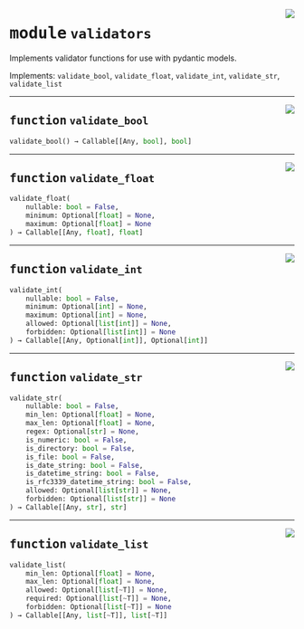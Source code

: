 <!-- markdownlint-disable -->

<a href="https://github.com/tum-esm/utils/tree/main/tum_esm_utils/validators.py#L0"><img align="right" style="float:right;" src="https://img.shields.io/badge/-source-cccccc?style=flat-square"></a>

# <kbd>module</kbd> `validators`
Implements validator functions for use with pydantic models. 

Implements: `validate_bool`, `validate_float`, `validate_int`, `validate_str`, `validate_list` 


---

<a href="https://github.com/tum-esm/utils/tree/main/tum_esm_utils/validators.py#L43"><img align="right" style="float:right;" src="https://img.shields.io/badge/-source-cccccc?style=flat-square"></a>

## <kbd>function</kbd> `validate_bool`

```python
validate_bool() → Callable[[Any, bool], bool]
```






---

<a href="https://github.com/tum-esm/utils/tree/main/tum_esm_utils/validators.py#L52"><img align="right" style="float:right;" src="https://img.shields.io/badge/-source-cccccc?style=flat-square"></a>

## <kbd>function</kbd> `validate_float`

```python
validate_float(
    nullable: bool = False,
    minimum: Optional[float] = None,
    maximum: Optional[float] = None
) → Callable[[Any, float], float]
```






---

<a href="https://github.com/tum-esm/utils/tree/main/tum_esm_utils/validators.py#L74"><img align="right" style="float:right;" src="https://img.shields.io/badge/-source-cccccc?style=flat-square"></a>

## <kbd>function</kbd> `validate_int`

```python
validate_int(
    nullable: bool = False,
    minimum: Optional[int] = None,
    maximum: Optional[int] = None,
    allowed: Optional[list[int]] = None,
    forbidden: Optional[list[int]] = None
) → Callable[[Any, Optional[int]], Optional[int]]
```






---

<a href="https://github.com/tum-esm/utils/tree/main/tum_esm_utils/validators.py#L102"><img align="right" style="float:right;" src="https://img.shields.io/badge/-source-cccccc?style=flat-square"></a>

## <kbd>function</kbd> `validate_str`

```python
validate_str(
    nullable: bool = False,
    min_len: Optional[float] = None,
    max_len: Optional[float] = None,
    regex: Optional[str] = None,
    is_numeric: bool = False,
    is_directory: bool = False,
    is_file: bool = False,
    is_date_string: bool = False,
    is_datetime_string: bool = False,
    is_rfc3339_datetime_string: bool = False,
    allowed: Optional[list[str]] = None,
    forbidden: Optional[list[str]] = None
) → Callable[[Any, str], str]
```






---

<a href="https://github.com/tum-esm/utils/tree/main/tum_esm_utils/validators.py#L166"><img align="right" style="float:right;" src="https://img.shields.io/badge/-source-cccccc?style=flat-square"></a>

## <kbd>function</kbd> `validate_list`

```python
validate_list(
    min_len: Optional[float] = None,
    max_len: Optional[float] = None,
    allowed: Optional[list[~T]] = None,
    required: Optional[list[~T]] = None,
    forbidden: Optional[list[~T]] = None
) → Callable[[Any, list[~T]], list[~T]]
```






